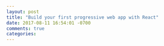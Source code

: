 ```yaml
---
layout: post
title: "Build your first progressive web app with React"
date: 2017-08-11 16:54:01 -0700
comments: true
categories: 
---
```

